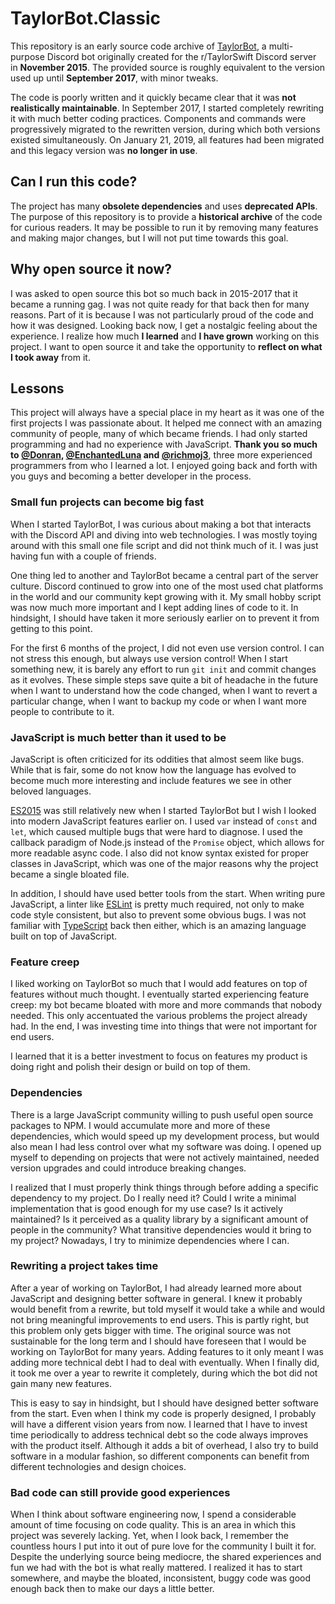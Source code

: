 # TaylorBot.Classic

This repository is an early source code archive of [TaylorBot](https://taylorbot.app/), a multi-purpose Discord bot originally created for the r/TaylorSwift Discord server in **November 2015**. The provided source is roughly equivalent to the version used up until **September 2017**, with minor tweaks.

The code is poorly written and it quickly became clear that it was **not realistically maintainable**. In September 2017, I started completely rewriting it with much better coding practices. Components and commands were progressively migrated to the rewritten version, during which both versions existed simultaneously. On January 21, 2019, all features had been migrated and this legacy version was **no longer in use**.

## Can I run this code?

The project has many **obsolete dependencies** and uses **deprecated APIs**. The purpose of this repository is to provide a **historical archive** of the code for curious readers. It may be possible to run it by removing many features and making major changes, but I will not put time towards this goal.

## Why open source it now?

I was asked to open source this bot so much back in 2015-2017 that it became a running gag. I was not quite ready for that back then for many reasons. Part of it is because I was not particularly proud of the code and how it was designed. Looking back now, I get a nostalgic feeling about the experience. I realize how much **I learned** and **I have grown** working on this project. I want to open source it and take the opportunity to **reflect on what I took away** from it.

## Lessons

This project will always have a special place in my heart as it was one of the first projects I was passionate about. It helped me connect with an amazing community of people, many of which became friends. I had only started programming and had no experience with JavaScript. **Thank you so much to [@Donran](https://github.com/Donran/), [@EnchantedLuna](https://github.com/EnchantedLuna/) and [@richmoj3](https://github.com/richmoj3/)**, three more experienced programmers from who I learned a lot. I enjoyed going back and forth with you guys and becoming a better developer in the process.

### Small fun projects can become big fast

When I started TaylorBot, I was curious about making a bot that interacts with the Discord API and diving into web technologies. I was mostly toying around with this small one file script and did not think much of it. I was just having fun with a couple of friends.

One thing led to another and TaylorBot became a central part of the server culture. Discord continued to grow into one of the most used chat platforms in the world and our community kept growing with it. My small hobby script was now much more important and I kept adding lines of code to it. In hindsight, I should have taken it more seriously earlier on to prevent it from getting to this point.

For the first 6 months of the project, I did not even use version control. I can not stress this enough, but always use version control! When I start something new, it is barely any effort to run `git init` and commit changes as it evolves. These simple steps save quite a bit of headache in the future when I want to understand how the code changed, when I want to revert a particular change, when I want to backup my code or when I want more people to contribute to it.

### JavaScript is much better than it used to be

JavaScript is often criticized for its oddities that almost seem like bugs. While that is fair, some do not know how the language has evolved to become much more interesting and include features we see in other beloved languages.

[ES2015](https://en.wikipedia.org/wiki/ECMAScript#ES2015) was still relatively new when I started TaylorBot but I wish I looked into modern JavaScript features earlier on. I used `var` instead of `const` and `let`, which caused multiple bugs that were hard to diagnose. I used the callback paradigm of Node.js instead of the `Promise` object, which allows for more readable async code. I also did not know syntax existed for proper classes in JavaScript, which was one of the major reasons why the project became a single bloated file.

In addition, I should have used better tools from the start. When writing pure JavaScript, a linter like [ESLint](https://eslint.org/) is pretty much required, not only to make code style consistent, but also to prevent some obvious bugs. I was not familiar with [TypeScript](https://www.typescriptlang.org/) back then either, which is an amazing language built on top of JavaScript.

### Feature creep

I liked working on TaylorBot so much that I would add features on top of features without much thought. I eventually started experiencing feature creep: my bot became bloated with more and more commands that nobody needed. This only accentuated the various problems the project already had. In the end, I was investing time into things that were not important for end users.

I learned that it is a better investment to focus on features my product is doing right and polish their design or build on top of them.

### Dependencies

There is a large JavaScript community willing to push useful open source packages to NPM. I would accumulate more and more of these dependencies, which would speed up my development process, but would also mean I had less control over what my software was doing. I opened up myself to depending on projects that were not actively maintained, needed version upgrades and could introduce breaking changes.

I realized that I must properly think things through before adding a specific dependency to my project. Do I really need it? Could I write a minimal implementation that is good enough for my use case? Is it actively maintained? Is it perceived as a quality library by a significant amount of people in the community? What transitive dependencies would it bring to my project? Nowadays, I try to minimize dependencies where I can.

### Rewriting a project takes time

After a year of working on TaylorBot, I had already learned more about JavaScript and designing better software in general. I knew it probably would benefit from a rewrite, but told myself it would take a while and would not bring meaningful improvements to end users. This is partly right, but this problem only gets bigger with time. The original source was not sustainable for the long term and I should have foreseen that I would be working on TaylorBot for many years. Adding features to it only meant I was adding more technical debt I had to deal with eventually. When I finally did, it took me over a year to rewrite it completely, during which the bot did not gain many new features.

This is easy to say in hindsight, but I should have designed better software from the start. Even when I think my code is properly designed, I probably will have a different vision years from now. I learned that I have to invest time periodically to address technical debt so the code always improves with the product itself. Although it adds a bit of overhead, I also try to build software in a modular fashion, so different components can benefit from different technologies and design choices.

### Bad code can still provide good experiences

When I think about software engineering now, I spend a considerable amount of time focusing on code quality. This is an area in which this project was severely lacking. Yet, when I look back, I remember the countless hours I put into it out of pure love for the community I built it for. Despite the underlying source being mediocre, the shared experiences and fun we had with the bot is what really mattered. I realized it has to start somewhere, and maybe the bloated, inconsistent, buggy code was good enough back then to make our days a little better.
